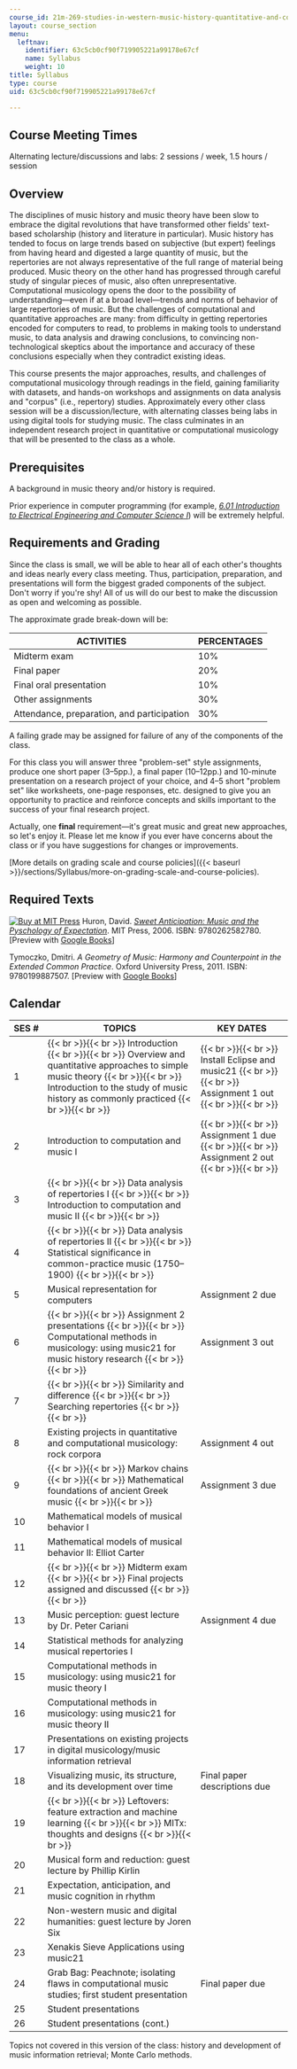```yaml
---
course_id: 21m-269-studies-in-western-music-history-quantitative-and-computational-approaches-to-music-history-spring-2012
layout: course_section
menu:
  leftnav:
    identifier: 63c5cb0cf90f719905221a99178e67cf
    name: Syllabus
    weight: 10
title: Syllabus
type: course
uid: 63c5cb0cf90f719905221a99178e67cf

---
```


Course Meeting Times
--------------------

Alternating lecture/discussions and labs: 2 sessions / week, 1.5 hours / session

Overview
--------

The disciplines of music history and music theory have been slow to embrace the digital revolutions that have transformed other fields' text-based scholarship (history and literature in particular). Music history has tended to focus on large trends based on subjective (but expert) feelings from having heard and digested a large quantity of music, but the repertories are not always representative of the full range of material being produced. Music theory on the other hand has progressed through careful study of singular pieces of music, also often unrepresentative. Computational musicology opens the door to the possibility of understanding—even if at a broad level—trends and norms of behavior of large repertories of music. But the challenges of computational and quantitative approaches are many: from difficulty in getting repertories encoded for computers to read, to problems in making tools to understand music, to data analysis and drawing conclusions, to convincing non-technological skeptics about the importance and accuracy of these conclusions especially when they contradict existing ideas.

This course presents the major approaches, results, and challenges of computational musicology through readings in the field, gaining familiarity with datasets, and hands-on workshops and assignments on data analysis and "corpus" (i.e., repertory) studies. Approximately every other class session will be a discussion/lecture, with alternating classes being labs in using digital tools for studying music. The class culminates in an independent research project in quantitative or computational musicology that will be presented to the class as a whole.

Prerequisites
-------------

A background in music theory and/or history is required.

Prior experience in computer programming (for example, [_6.01 Introduction to Electrical Engineering and Computer Science I_](/courses/6-01sc-introduction-to-electrical-engineering-and-computer-science-i-spring-2011)) will be extremely helpful.

Requirements and Grading
------------------------

Since the class is small, we will be able to hear all of each other's thoughts and ideas nearly every class meeting. Thus, participation, preparation, and presentations will form the biggest graded components of the subject. Don't worry if you're shy! All of us will do our best to make the discussion as open and welcoming as possible.

The approximate grade break-down will be:

| ACTIVITIES | PERCENTAGES |
| --- | --- |
| Midterm exam | 10% |
| Final paper | 20% |
| Final oral presentation | 10% |
| Other assignments | 30% |
| Attendance, preparation, and participation | 30% 

A failing grade may be assigned for failure of any of the components of the class.

For this class you will answer three "problem-set" style assignments, produce one short paper (3–5pp.), a final paper (10–12pp.) and 10-minute presentation on a research project of your choice, and 4–5 short "problem set" like worksheets, one-page responses, etc. designed to give you an opportunity to practice and reinforce concepts and skills important to the success of your final research project.

Actually, one **final** requirement—it's great music and great new approaches, so let's enjoy it. Please let me know if you ever have concerns about the class or if you have suggestions for changes or improvements.

[More details on grading scale and course policies]({{< baseurl >}}/sections/Syllabus/more-on-grading-scale-and-course-policies).

Required Texts
--------------

[![Buy at MIT Press](/images/mp_logo.gif)](https://mitpress.mit.edu/9780262582780) Huron, David. [_Sweet Anticipation: Music and the Pyschology of Expectation_](https://mitpress.mit.edu/9780262582780). MIT Press, 2006. ISBN: 9780262582780. \[Preview with [Google Books](http://books.google.com/books?id=uyI_Cb8olkMC&pg=PAfrontcover#v=onepage)\]

Tymoczko, Dmitri. _A Geometry of Music: Harmony and Counterpoint in the Extended Common Practice_. Oxford University Press, 2011. ISBN: 9780199887507. \[Preview with [Google Books](http://books.google.com/books?id=ODSt58Yk2YYC&pg=PAfrontcover#v=onepage)\]

Calendar
--------

| SES # | TOPICS | KEY DATES |
| --- | --- | --- |
| 1 |  {{< br >}}{{< br >}} Introduction {{< br >}}{{< br >}} Overview and quantitative approaches to simple music theory {{< br >}}{{< br >}} Introduction to the study of music history as commonly practiced {{< br >}}{{< br >}}  |  {{< br >}}{{< br >}} Install Eclipse and music21 {{< br >}}{{< br >}} Assignment 1 out {{< br >}}{{< br >}}  |
| 2 | Introduction to computation and music I |  {{< br >}}{{< br >}} Assignment 1 due {{< br >}}{{< br >}} Assignment 2 out {{< br >}}{{< br >}}  |
| 3 |  {{< br >}}{{< br >}} Data analysis of repertories I {{< br >}}{{< br >}} Introduction to computation and music II {{< br >}}{{< br >}}  | &nbsp; |
| 4 |  {{< br >}}{{< br >}} Data analysis of repertories II {{< br >}}{{< br >}} Statistical significance in common-practice music (1750–1900) {{< br >}}{{< br >}}  | &nbsp; |
| 5 | Musical representation for computers | Assignment 2 due |
| 6 |  {{< br >}}{{< br >}} Assignment 2 presentations {{< br >}}{{< br >}} Computational methods in musicology: using music21 for music history research {{< br >}}{{< br >}}  | Assignment 3 out |
| 7 |  {{< br >}}{{< br >}} Similarity and difference {{< br >}}{{< br >}} Searching repertories {{< br >}}{{< br >}}  | &nbsp; |
| 8 | Existing projects in quantitative and computational musicology: rock corpora | Assignment 4 out |
| 9 |  {{< br >}}{{< br >}} Markov chains {{< br >}}{{< br >}} Mathematical foundations of ancient Greek music {{< br >}}{{< br >}}  | Assignment 3 due |
| 10 | Mathematical models of musical behavior I | &nbsp; |
| 11 | Mathematical models of musical behavior II: Elliot Carter | &nbsp; |
| 12 |  {{< br >}}{{< br >}} Midterm exam {{< br >}}{{< br >}} Final projects assigned and discussed {{< br >}}{{< br >}}  | &nbsp; |
| 13 | Music perception: guest lecture by Dr. Peter Cariani | Assignment 4 due |
| 14 | Statistical methods for analyzing musical repertories I | &nbsp; |
| 15 | Computational methods in musicology: using music21 for music theory I | &nbsp; |
| 16 | Computational methods in musicology: using music21 for music theory II | &nbsp; |
| 17 | Presentations on existing projects in digital musicology/music information retrieval | &nbsp; |
| 18 | Visualizing music, its structure, and its development over time | Final paper descriptions due |
| 19 |  {{< br >}}{{< br >}} Leftovers: feature extraction and machine learning {{< br >}}{{< br >}} MITx: thoughts and designs {{< br >}}{{< br >}}  | &nbsp; |
| 20 | Musical form and reduction: guest lecture by Phillip Kirlin | &nbsp; |
| 21 | Expectation, anticipation, and music cognition in rhythm | &nbsp; |
| 22 | Non-western music and digital humanities: guest lecture by Joren Six | &nbsp; |
| 23 | Xenakis Sieve Applications using music21 | &nbsp; |
| 24 | Grab Bag: Peachnote; isolating flaws in computational music studies; first student presentation | Final paper due |
| 25 | Student presentations | &nbsp; |
| 26 | Student presentations (cont.) |   

Topics not covered in this version of the class: history and development of music information retrieval; Monte Carlo methods.